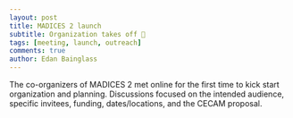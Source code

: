 ```yaml
---
layout: post
title: MADICES 2 launch
subtitle: Organization takes off 🚀
tags: [meeting, launch, outreach]
comments: true
author: Edan Bainglass
---
```


The co-organizers of MADICES 2 met online for the first time to kick start organization and planning. Discussions focused on the intended audience, specific invitees, funding, dates/locations, and the CECAM proposal.
